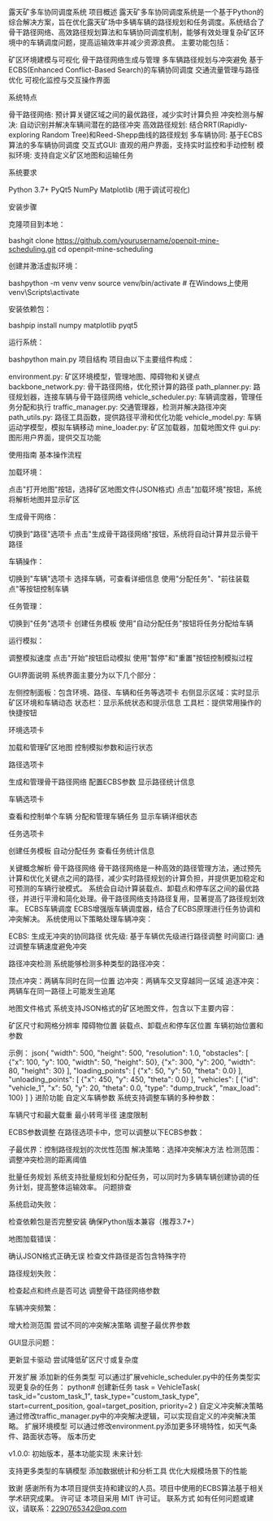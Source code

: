 露天矿多车协同调度系统
项目概述
露天矿多车协同调度系统是一个基于Python的综合解决方案，旨在优化露天矿场中多辆车辆的路径规划和任务调度。系统结合了骨干路径网络、高效路径规划算法和车辆协同调度机制，能够有效处理复杂矿区环境中的车辆调度问题，提高运输效率并减少资源浪费。
主要功能包括：

矿区环境建模与可视化
骨干路径网络生成与管理
多车辆路径规划与冲突避免
基于ECBS(Enhanced Conflict-Based Search)的车辆协同调度
交通流量管理与路径优化
可视化监控与交互操作界面

系统特点

骨干路径网络: 预计算关键区域之间的最优路径，减少实时计算负担
冲突检测与解决: 自动识别并解决车辆间潜在的路径冲突
高效路径规划: 结合RRT(Rapidly-exploring Random Tree)和Reed-Shepp曲线的路径规划
多车辆协同: 基于ECBS算法的多车辆协同调度
交互式GUI: 直观的用户界面，支持实时监控和手动控制
模拟环境: 支持自定义矿区地图和运输任务

系统要求

Python 3.7+
PyQt5
NumPy
Matplotlib (用于调试可视化)

安装步骤

克隆项目到本地：

bashgit clone https://github.com/yourusername/openpit-mine-scheduling.git
cd openpit-mine-scheduling

创建并激活虚拟环境：

bashpython -m venv venv
source venv/bin/activate  # 在Windows上使用 venv\Scripts\activate

安装依赖包：

bashpip install numpy matplotlib pyqt5

运行系统：

bashpython main.py
项目结构
项目由以下主要组件构成：

environment.py: 矿区环境模型，管理地图、障碍物和关键点
backbone_network.py: 骨干路径网络，优化预计算的路径
path_planner.py: 路径规划器，连接车辆与骨干路径网络
vehicle_scheduler.py: 车辆调度器，管理任务分配和执行
traffic_manager.py: 交通管理器，检测并解决路径冲突
path_utils.py: 路径工具函数，提供路径平滑和优化功能
vehicle_model.py: 车辆运动学模型，模拟车辆移动
mine_loader.py: 矿区加载器，加载地图文件
gui.py: 图形用户界面，提供交互功能

使用指南
基本操作流程

加载环境：

点击"打开地图"按钮，选择矿区地图文件(JSON格式)
点击"加载环境"按钮，系统将解析地图并显示矿区


生成骨干网络：

切换到"路径"选项卡
点击"生成骨干路径网络"按钮，系统将自动计算并显示骨干路径


车辆操作：

切换到"车辆"选项卡
选择车辆，可查看详细信息
使用"分配任务"、"前往装载点"等按钮控制车辆


任务管理：

切换到"任务"选项卡
创建任务模板
使用"自动分配任务"按钮将任务分配给车辆


运行模拟：

调整模拟速度
点击"开始"按钮启动模拟
使用"暂停"和"重置"按钮控制模拟过程



GUI界面说明
系统界面主要分为以下几个部分：

左侧控制面板：包含环境、路径、车辆和任务等选项卡
右侧显示区域：实时显示矿区环境和车辆动态
状态栏：显示系统状态和提示信息
工具栏：提供常用操作的快捷按钮

环境选项卡

加载和管理矿区地图
控制模拟参数和运行状态

路径选项卡

生成和管理骨干路径网络
配置ECBS参数
显示路径统计信息

车辆选项卡

查看和控制单个车辆
分配和管理车辆任务
显示车辆详细状态

任务选项卡

创建任务模板
自动分配任务
查看任务统计信息

关键概念解析
骨干路径网络
骨干路径网络是一种高效的路径管理方法，通过预先计算和优化关键点之间的路径，减少实时路径规划的计算负担，并提供更加稳定和可预测的车辆行驶模式。
系统会自动计算装载点、卸载点和停车区之间的最优路径，并进行平滑和简化处理。骨干路径网络支持路径复用，显著提高了路径规划效率。
ECBS车辆调度
ECBS增强版车辆调度器，结合了ECBS原理进行任务协调和冲突解决。
系统使用以下策略处理车辆冲突：

ECBS: 生成无冲突的协同路径
优先级: 基于车辆优先级进行路径调整
时间窗口: 通过调整车辆速度避免冲突

路径冲突检测
系统能够检测多种类型的路径冲突：

顶点冲突：两辆车同时在同一位置
边冲突：两辆车交叉穿越同一区域
追逐冲突：两辆车在同一路径上可能发生追尾

地图文件格式
系统支持JSON格式的矿区地图文件，包含以下主要内容：

矿区尺寸和网格分辨率
障碍物位置
装载点、卸载点和停车区位置
车辆初始位置和参数

示例：
json{
  "width": 500,
  "height": 500,
  "resolution": 1.0,
  "obstacles": [
    {"x": 100, "y": 100, "width": 50, "height": 50},
    {"x": 300, "y": 200, "width": 80, "height": 30}
  ],
  "loading_points": [
    {"x": 50, "y": 50, "theta": 0.0}
  ],
  "unloading_points": [
    {"x": 450, "y": 450, "theta": 0.0}
  ],
  "vehicles": [
    {"id": "vehicle_1", "x": 50, "y": 20, "theta": 0.0, "type": "dump_truck", "max_load": 100}
  ]
}
进阶功能
自定义车辆参数
系统支持调整车辆的多种参数：

车辆尺寸和最大载重
最小转弯半径
速度限制

ECBS参数调整
在路径选项卡中，您可以调整以下ECBS参数：

子最优界：控制路径规划的次优性范围
解决策略：选择冲突解决方法
检测范围：调整冲突检测的距离阈值

批量任务规划
系统支持批量规划和分配任务，可以同时为多辆车辆创建协调的任务计划，提高整体运输效率。
问题排查

系统启动失败：

检查依赖包是否完整安装
确保Python版本兼容（推荐3.7+）


地图加载错误：

确认JSON格式正确无误
检查文件路径是否包含特殊字符


路径规划失败：

检查起点和终点是否可达
调整骨干路径网络参数


车辆冲突频繁：

增大检测范围
尝试不同的冲突解决策略
调整子最优界参数


GUI显示问题：

更新显卡驱动
尝试降低矿区尺寸或复杂度



开发扩展
添加新的任务类型
可以通过扩展vehicle_scheduler.py中的任务类型实现更复杂的任务：
python# 创建新任务
task = VehicleTask(
    task_id="custom_task_1",
    task_type="custom_task_type",
    start=current_position,
    goal=target_position,
    priority=2
)
自定义冲突解决策略
通过修改traffic_manager.py中的冲突解决逻辑，可以实现自定义的冲突解决策略。
扩展环境模型
可以通过修改environment.py添加更多环境特性，如天气条件、路面状态等。
版本历史

v1.0.0: 初始版本，基本功能实现
未来计划:

支持更多类型的车辆模型
添加数据统计和分析工具
优化大规模场景下的性能



致谢
感谢所有为本项目提供支持和建议的人员。项目中使用的ECBS算法基于相关学术研究成果。
许可证
本项目采用 MIT 许可证。
联系方式
如有任何问题或建议，请联系：2290765342@qq.com